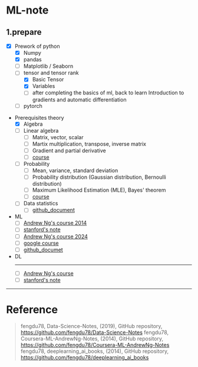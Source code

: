 # ML-note


## 1.prepare

- [x] Prework of python
  - [x] Numpy
  - [x] pandas
  - [ ] Matplotlib / Seaborn
  - [ ] tensor and tensor rank
    - [x] Basic Tensor
    - [x] Variables
    - [ ] after completing the basics of ml, back to learn Introduction to gradients and automatic differentiation
  - [ ] pytorch
- Prerequisites theory
  - [x] Algebra
  - [ ] Linear algebra
    - [ ] Matrix, vector, scalar
    - [ ] Martix multiplication, transpose, inverse matrix
    - [ ] Gradient and partial derivative
    - [ ] [course](http://www.ai-start.com/CS229/1.CS229-LinearAlgebra.html)
  - [ ] Probability
    - [ ] Mean, variance, standard deviation
    - [ ] Probability distribution (Gaussian distribution, Bernoulli distribution)
    - [ ] Maximum Likelihood Estimation (MLE), Bayes' theorem
    - [ ] [course]()
  - [ ] Data statistics
    - [ ] [github_document](https://github.com/fengdu78/Data-Science-Notes.git)
- ML
  - [ ] [Andrew Ng's course 2014](https://www.bilibili.com/video/BV1W34y1i7xK?vd_source=4b25f608d61dc70023e6d2461cc1fe4f&p=2&spm_id_from=333.788.videopod.episodes)
  - [ ] [stanford's note](http://www.ai-start.com/ml2014/)
  - [ ] [Andrew Ng's course 2024](https://www.bilibili.com/video/BV1Bq421A74G/?spm_id_from=333.1007.top_right_bar_window_custom_collection.content.click&vd_source=4b25f608d61dc70023e6d2461cc1fe4f)
  - [ ] [google course](https://developers.google.com/machine-learning/crash-course/prereqs-and-prework)
  - [ ] [github_documet](https://github.com/fengdu78/Coursera-ML-AndrewNg-Notes.git)
- DL
  ***
  - [ ] [Andrew Ng's course](https://www.bilibili.com/video/BV16r4y1Y7jv/?vd_source=4b25f608d61dc70023e6d2461cc1fe4f)
  - [ ] [stanford's note]()

---
# Reference
>fengdu78, Data-Science-Notes, (2019), GitHub repository, https://github.com/fengdu78/Data-Science-Notes
>fengdu78, Coursera-ML-AndrewNg-Notes, (2014), GitHub repository, https://github.com/fengdu78/Coursera-ML-AndrewNg-Notes
>fengdu78, deeplearning_ai_books, (2014), GitHub repository, https://github.com/fengdu78/deeplearning_ai_books
